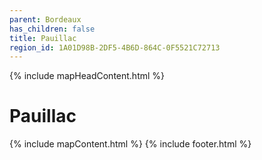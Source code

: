 ```yaml
---
parent: Bordeaux
has_children: false
title: Pauillac
region_id: 1A01D98B-2DF5-4B6D-864C-0F5521C72713
---
```

{% include mapHeadContent.html %}
# Pauillac
{% include mapContent.html %}
{% include footer.html %}

